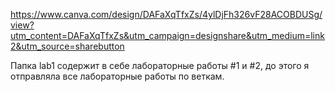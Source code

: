 https://www.canva.com/design/DAFaXqTfxZs/4ylDjFh326vF28ACOBDUSg/view?utm_content=DAFaXqTfxZs&utm_campaign=designshare&utm_medium=link2&utm_source=sharebutton 

Папка lab1 содержит в себе лабораторные работы #1 и #2, до этого я отправляла все лабораторные работы по веткам.
